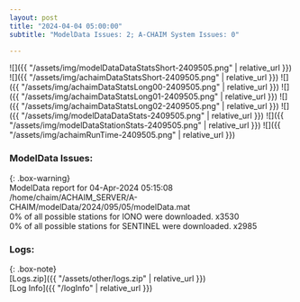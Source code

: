 ```yaml
---
layout: post
title: "2024-04-04 05:00:00"
subtitle: "ModelData Issues: 2; A-CHAIM System Issues: 0"

---
```


![]({{ "/assets/img/modelDataDataStatsShort-2409505.png" | relative_url }})
![]({{ "/assets/img/achaimDataStatsShort-2409505.png" | relative_url }})
![]({{ "/assets/img/achaimDataStatsLong00-2409505.png" | relative_url }})
![]({{ "/assets/img/achaimDataStatsLong01-2409505.png" | relative_url }})
![]({{ "/assets/img/achaimDataStatsLong02-2409505.png" | relative_url }})
![]({{ "/assets/img/modelDataDataStats-2409505.png" | relative_url }})
![]({{ "/assets/img/modelDataStationStats-2409505.png" | relative_url }})
![]({{ "/assets/img/achaimRunTime-2409505.png" | relative_url }})


### ModelData Issues:  
  
{: .box-warning}  
 ModelData report for 04-Apr-2024 05:15:08   
 /home/chaim/ACHAIM_SERVER/A-CHAIM/modelData/2024/095/05/modelData.mat   
 0% of all possible stations for IONO were downloaded. x3530   
 0% of all possible stations for SENTINEL were downloaded. x2985   
  


### Logs:  
  
{: .box-note}  
[Logs.zip]({{ "/assets/other/logs.zip" | relative_url }})  
[Log Info]({{ "/logInfo" | relative_url }})  

